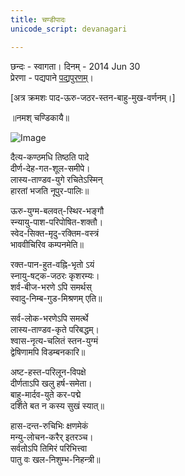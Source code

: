 ```yaml
---
title: चण्डीपादः
unicode_script: devanagari

---
```


छन्दः \- स्वागता।
दिनम् \- 2014 Jun 30  
प्रेरणा \- पद्यपाने [पद्यपुरणम्](http://padyapaana.com/?p=2238#comment-18740)।

\[अत्र क्रमशः पाद-ऊरु-जठर-स्तन-बाहु-मुख-वर्णनम्।\]

  

॥नमश् चण्डिकायै॥

![Image](../images/durga-on-mahiSha-detail.jpg)

  

दैत्य-कण्ठमधि तिष्ठति पादे  
दीर्ण-देह-गत-शूल-समीपे।  
लास्य-ताण्डव-युगे रचितेऽस्मिन्  
हारतां भजति नूपुर-पालिः॥  
    
ऊरु-युग्म-बलवत्-स्थिर-भङ्गौ  
स्न्यायु-पाश-परिपोषित-शक्तौ।  
स्वेद-सिक्त-मृदु-रक्तिम-वस्त्रं  
भाववीचिरिव कम्पनमेति॥  
    
रक्त-पान-हुत-वह्नि-भृतो ऽयं  
स्नायु-षट्क-जठरः कृशरम्यः।  
शर्व-बीज-भरणे ऽपि समर्थस्  
स्वादु-निम्ब-गुड-मिश्रणम् एति॥  
    
सर्व-लोक-भरणेऽपि समर्त्थे  
लास्य-ताण्डव-कृते परिबद्धम्।  
श्वास-नृत्य-चलितं स्तन-युग्मं  
द्वेषिणामपि विडम्बनकारि॥  

अष्ट-हस्त-परिलून-विपक्षे  
दीर्णताऽपि खलु हर्ष-समेता।  
बाहु-मार्दव-युते कर-पद्मे  
दर्शिते बत न कस्य सुखं स्यात्॥  
    
हास-दन्त-रुचिभिः क्षणमेकं  
मन्यु-लोचन-करैर् इतरञ्च।  
सर्वतोऽपि तिमिरं परिभित्त्वा  
पातु वः खल-निशुम्भ-निहन्त्री॥  
  


